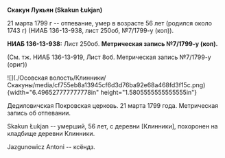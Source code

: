 **Скакун Лукьян (Skakun Łukjan)**

21 марта 1799 г -- отпевание, умер в возрасте 56 лет (родился около 1743
г) (НИАБ 136-13-938, лист 250об, №7/1799-у (коп)).

**НИАБ 136-13-938:** Лист 250об. **Метрическая запись №7/1799-у (коп).**

(См. тж. НИАБ 136-13-919, Лист 8об. Метрическая запись №7/1799-у (ориг))

![](./Осовская волость/Клинники/Скакуны/media/cf755eb8a13945cf6d3d76ba92e68a468fd3f15c.png){width="6.496527777777778in"
height="1.5805555555555555in"}

Дедиловичская Покровская церковь. 21 марта 1799 года. Метрическая запись
об отпевании.

Skakun Łukjan -- умерший, 56 лет, с деревни \[Клинники\], похоронен на
кладбище деревни Клинники.

Jazgunowicz Antoni -- ксёндз.
